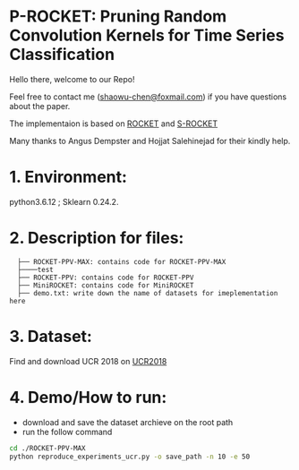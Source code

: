 # P-ROCKET: Pruning Random Convolution Kernels for Time Series Classification

Hello there, welcome to our Repo! 

Feel free to contact me (shaowu-chen@foxmail.com) if you have questions about the paper. 


The implementaion is based on [ROCKET](https://github.com/angus924/rocket) and [S-ROCKET](https://github.com/salehinejad/srocket)

Many thanks to Angus Dempster and Hojjat Salehinejad for their kindly help.


# 1. Environment:
python3.6.12 ; Sklearn 0.24.2.

# 2. Description for files:

```
  ├── ROCKET-PPV-MAX: contains code for ROCKET-PPV-MAX
  ├────test
  ├── ROCKET-PPV: contains code for ROCKET-PPV
  ├── MiniROCKET: contains code for MiniROCKET
  ├── demo.txt: write down the name of datasets for imeplementation here
```

# 3. Dataset:
Find and download UCR 2018 on [UCR2018](https://www.cs.ucr.edu/~eamonn/time_series_data_2018/)

# 4. Demo/How to run:
- download and save the dataset archieve on the root path
- run the follow command

```bash
cd ./ROCKET-PPV-MAX 
python reproduce_experiments_ucr.py -o save_path -n 10 -e 50 
```


